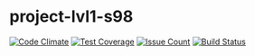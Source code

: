 # project-lvl1-s98

[![Code Climate](https://codeclimate.com/github/naveuz/project-lvl1-s98/badges/gpa.svg)](https://codeclimate.com/github/naveuz/project-lvl1-s98)
[![Test Coverage](https://codeclimate.com/github/naveuz/project-lvl1-s98/badges/coverage.svg)](https://codeclimate.com/github/naveuz/project-lvl1-s98/coverage)
[![Issue Count](https://codeclimate.com/github/naveuz/project-lvl1-s98/badges/issue_count.svg)](https://codeclimate.com/github/naveuz/project-lvl1-s98)
[![Build Status](https://travis-ci.org/naveuz/project-lvl1-s98.svg?branch=master)](https://travis-ci.org/naveuz/project-lvl1-s98)

